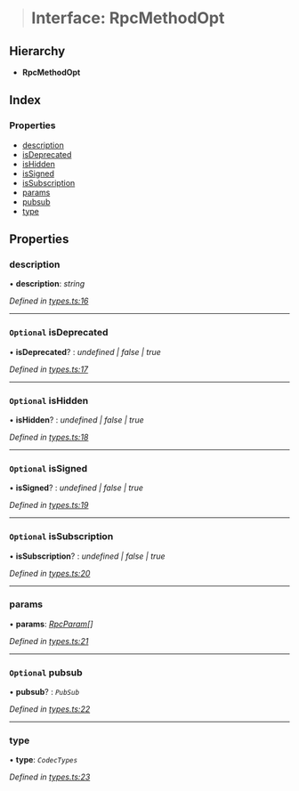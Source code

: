 > # Interface: RpcMethodOpt

## Hierarchy

* **RpcMethodOpt**

## Index

### Properties

* [description](_types_.rpcmethodopt.md#description)
* [isDeprecated](_types_.rpcmethodopt.md#optional-isdeprecated)
* [isHidden](_types_.rpcmethodopt.md#optional-ishidden)
* [isSigned](_types_.rpcmethodopt.md#optional-issigned)
* [isSubscription](_types_.rpcmethodopt.md#optional-issubscription)
* [params](_types_.rpcmethodopt.md#params)
* [pubsub](_types_.rpcmethodopt.md#optional-pubsub)
* [type](_types_.rpcmethodopt.md#type)

## Properties

###  description

• **description**: *string*

*Defined in [types.ts:16](https://github.com/polkadot-js/api/blob/ebc2fbe/packages/type-jsonrpc/src/types.ts#L16)*

___

### `Optional` isDeprecated

• **isDeprecated**? : *undefined | false | true*

*Defined in [types.ts:17](https://github.com/polkadot-js/api/blob/ebc2fbe/packages/type-jsonrpc/src/types.ts#L17)*

___

### `Optional` isHidden

• **isHidden**? : *undefined | false | true*

*Defined in [types.ts:18](https://github.com/polkadot-js/api/blob/ebc2fbe/packages/type-jsonrpc/src/types.ts#L18)*

___

### `Optional` isSigned

• **isSigned**? : *undefined | false | true*

*Defined in [types.ts:19](https://github.com/polkadot-js/api/blob/ebc2fbe/packages/type-jsonrpc/src/types.ts#L19)*

___

### `Optional` isSubscription

• **isSubscription**? : *undefined | false | true*

*Defined in [types.ts:20](https://github.com/polkadot-js/api/blob/ebc2fbe/packages/type-jsonrpc/src/types.ts#L20)*

___

###  params

• **params**: *[RpcParam](_types_.rpcparam.md)[]*

*Defined in [types.ts:21](https://github.com/polkadot-js/api/blob/ebc2fbe/packages/type-jsonrpc/src/types.ts#L21)*

___

### `Optional` pubsub

• **pubsub**? : *`PubSub`*

*Defined in [types.ts:22](https://github.com/polkadot-js/api/blob/ebc2fbe/packages/type-jsonrpc/src/types.ts#L22)*

___

###  type

• **type**: *`CodecTypes`*

*Defined in [types.ts:23](https://github.com/polkadot-js/api/blob/ebc2fbe/packages/type-jsonrpc/src/types.ts#L23)*